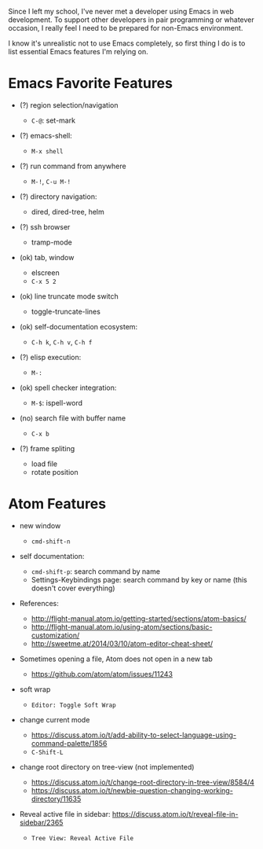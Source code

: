 <!--
{
  "title": "Trying Out Atom Editor",
  "date": "2016-06-23T17:43:43.000Z",
  "category": "",
  "tags": [
    "emacs",
    "atom"
  ],
  "draft": false
}
-->

Since I left my school, I've never met a developer using Emacs in web development. To support other developers in pair programming or whatever occasion, I really feel I need to be prepared for non-Emacs environment.

I know it's unrealistic not to use Emacs completely, so first thing I do is to list essential Emacs features I'm relying on.

# Emacs Favorite Features

- (?) region selection/navigation
  - `C-@`: set-mark

- (?) emacs-shell:
  - `M-x shell`

- (?) run command from anywhere
  - `M-!`, `C-u M-!`

- (?) directory navigation:
  - dired, dired-tree, helm

- (?) ssh browser
  - tramp-mode

- (ok) tab, window
  - elscreen
  - `C-x 5 2`

- (ok) line truncate mode switch
  - toggle-truncate-lines

- (ok) self-documentation ecosystem:
  - `C-h k`, `C-h v`, `C-h f`

- (?) elisp execution:
  - `M-:`

- (ok) spell checker integration:
  - `M-$`: ispell-word

- (no) search file with buffer name
  - `C-x b`

- (?) frame spliting
  - load file
  - rotate position

# Atom Features

- new window
  - `cmd-shift-n`

- self documentation:
  - `cmd-shift-p`: search command by name
  - Settings-Keybindings page: search command by key or name (this doesn't cover everything)

- References:
  - http://flight-manual.atom.io/getting-started/sections/atom-basics/
  - http://flight-manual.atom.io/using-atom/sections/basic-customization/
  - http://sweetme.at/2014/03/10/atom-editor-cheat-sheet/

- Sometimes opening a file, Atom does not open in a new tab
  - https://github.com/atom/atom/issues/11243

- soft wrap
  - `Editor: Toggle Soft Wrap`

- change current mode
  - https://discuss.atom.io/t/add-ability-to-select-language-using-command-palette/1856
  - `C-Shift-L`

- change root directory on tree-view (not implemented)
  - https://discuss.atom.io/t/change-root-directory-in-tree-view/8584/4
  - https://discuss.atom.io/t/newbie-question-changing-working-directory/11635

- Reveal active file in sidebar: https://discuss.atom.io/t/reveal-file-in-sidebar/2365
  - `Tree View: Reveal Active File`